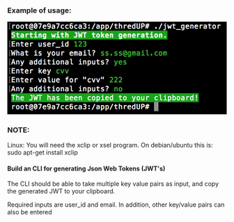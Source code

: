 ### Example of usage:
![alt text](https://github.com/olkeene/JWT_simple_generator/blob/master/example.png?raw=true "Example")

### NOTE:
  Linux: You will need the xclip or xsel program. On debian/ubuntu this is: sudo apt-get install xclip

#### **Build an CLI for generating Json Web Tokens (JWT's)**

The CLI should be able to take multiple key value pairs as input, and copy the generated JWT to your clipboard.

Required inputs are user_id and email. In addition, other key/value pairs can also be entered
